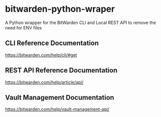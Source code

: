 # bitwarden-python-wraper
A Python wrapper for the BitWarden CLI and Local REST API to remove the need for ENV files


## CLI Reference Documentation
https://bitwarden.com/help/cli/#get

## REST API Reference Documentation
https://bitwarden.com/help/article/api/

## Vault Management Documentation
https://bitwarden.com/help/vault-management-api/